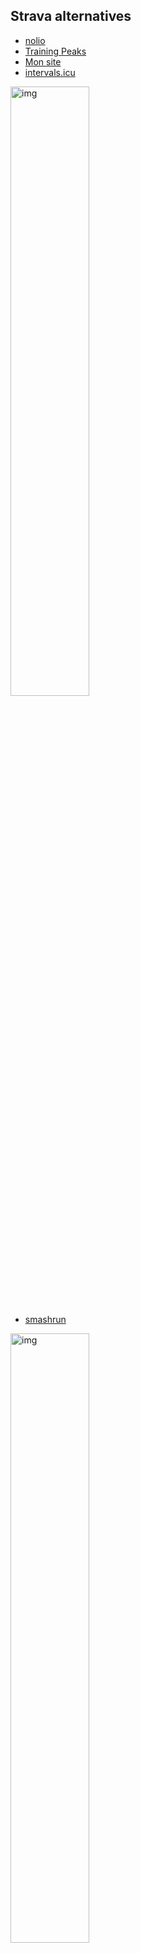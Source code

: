 ## Strava alternatives

- [nolio](https://www.nolio.io/)
- [Training Peaks](https://www.trainingpeaks.com/)
- [Mon site](https://strava-dashboard.netlify.app/oauth)
- [intervals.icu](https://intervals.icu/)

<img src='https://user-images.githubusercontent.com/32497923/227268280-a64964f5-fff3-47b4-bdad-864bfaeb6f75.png' alt='img' height='50%' width='50%' />

- [smashrun](https://fr.smashrun.com/)

<img src='https://user-images.githubusercontent.com/32497923/227267723-b2724d09-5156-4c48-b441-f3f26a29310c.png' alt='img' height='50%' width='50%' />

- [stravify](https://stravify.com/)

<img src='https://user-images.githubusercontent.com/32497923/227267559-b6766766-8bd9-4835-a9d2-48a2b671c861.png' alt='img' height='50%' width='50%' />

- [statshunters](https://statshunters.com/)
- [runalyse](https://runalyze.com/dashboard)


## Plugins Strava

- [Sauce for Strava](https://chrome.google.com/webstore/detail/sauce-for-strava/eigiefcapdcdmncdghkeahgfmnobigha)
- [Elevate](https://chrome.google.com/webstore/detail/elevate-for-strava/dhiaggccakkgdfcadnklkbljcgicpckn)

## Velo

- [golden cheetah](https://www.goldencheetah.org/)
- [Zwofactory](https://zwofactory.com/)
- [Zwift Workout](https://www.zwiftworkout.com/editor/new)

## Autres outils

- [fitfiletools](https://www.fitfiletools.com/#/adjuster#view)
